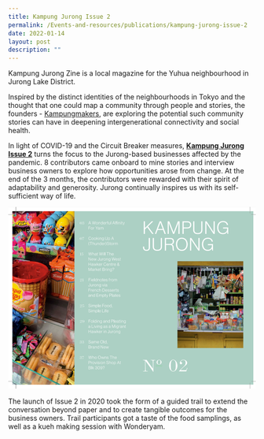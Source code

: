 ```yaml
---
title: Kampung Jurong Issue 2
permalink: /Events-and-resources/publications/kampung-jurong-issue-2
date: 2022-01-14
layout: post
description: ""
---
```

Kampung Jurong Zine is a local magazine for the Yuhua neighbourhood in Jurong Lake District. 

Inspired by the distinct identities of the neighbourhoods in Tokyo and the thought that one could map a community through people and
stories, the founders - [Kampungmakers](https://aboldkampung.wixsite.com/kampung), are exploring the potential such community stories can have in deepening intergenerational connectivity and social health.

In light of COVID-19 and the Circuit Breaker measures, [**Kampung Jurong Issue 2**](https://aboldkampung.wixsite.com/kampung/issue-2) turns the focus to the Jurong-based businesses affected by the pandemic. 8 contributors came onboard to mine stories and interview business owners to explore how opportunities arose from change. At the end of the 3 months, the contributors were rewarded with their spirit of adaptability and generosity. Jurong continually inspires us with its self-sufficient way of life. 

![Alt text for image on Isomer site](/images/KampungJurong02.jpg)

The launch of Issue 2 in 2020 took the form of a guided trail to extend the conversation beyond paper and to create tangible outcomes for the business owners. Trail participants got a taste of the food samplings, as well as a kueh making session with Wonderyam.